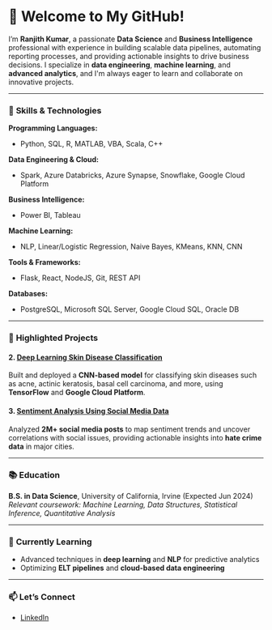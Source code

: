 # 👋 Welcome to My GitHub!  
I’m **Ranjith Kumar**, a passionate **Data Science** and **Business Intelligence** professional with experience in building scalable data pipelines, automating reporting processes, and providing actionable insights to drive business decisions. I specialize in **data engineering**, **machine learning**, and **advanced analytics**, and I'm always eager to learn and collaborate on innovative projects.

---

### 🔧 **Skills & Technologies**  
**Programming Languages:**  
- Python, SQL, R, MATLAB, VBA, Scala, C++

**Data Engineering & Cloud:**  
- Spark, Azure Databricks, Azure Synapse, Snowflake, Google Cloud Platform

**Business Intelligence:**  
- Power BI, Tableau

**Machine Learning:**  
- NLP, Linear/Logistic Regression, Naive Bayes, KMeans, KNN, CNN

**Tools & Frameworks:**  
- Flask, React, NodeJS, Git, REST API

**Databases:**  
- PostgreSQL, Microsoft SQL Server, Google Cloud SQL, Oracle DB

---

### 📂 **Highlighted Projects**  

#### 2. [Deep Learning Skin Disease Classification]([link](https://github.com/kumar-Ranjith/skinDiseaseClassification))  
Built and deployed a **CNN-based model** for classifying skin diseases such as acne, actinic keratosis, basal cell carcinoma, and more, using **TensorFlow** and **Google Cloud Platform**.

#### 3. [Sentiment Analysis Using Social Media Data]([link](https://github.com/kumar-Ranjith/Sentiment-Analysis-With-Twitter-LGBTQ-))  
Analyzed **2M+ social media posts** to map sentiment trends and uncover correlations with social issues, providing actionable insights into **hate crime data** in major cities.

---

### 📚 **Education**  
**B.S. in Data Science**, University of California, Irvine (Expected Jun 2024)  
*Relevant coursework: Machine Learning, Data Structures, Statistical Inference, Quantitative Analysis*

---

### 🌱 **Currently Learning**  
- Advanced techniques in **deep learning** and **NLP** for predictive analytics  
- Optimizing **ELT pipelines** and **cloud-based data engineering**  
---

### 📫 **Let’s Connect**  
- [LinkedIn]([link](www.linkedin.com/in/ranjithnkumar))  
